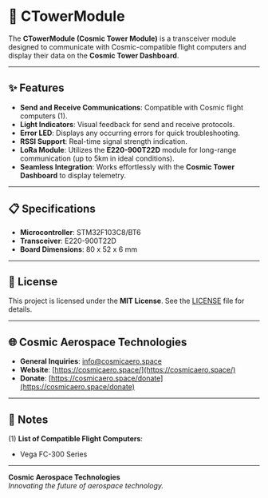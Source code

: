 # 📡 CTowerModule  

The **CTowerModule (Cosmic Tower Module)** is a transceiver module designed to communicate with Cosmic-compatible flight computers and display their data on the **Cosmic Tower Dashboard**.  

---

## ✨ Features  
- **Send and Receive Communications**: Compatible with Cosmic flight computers (1).  
- **Light Indicators**: Visual feedback for send and receive protocols.  
- **Error LED**: Displays any occurring errors for quick troubleshooting.  
- **RSSI Support**: Real-time signal strength indication.  
- **LoRa Module**: Utilizes the **E220-900T22D** module for long-range communication (up to 5km in ideal conditions).  
- **Seamless Integration**: Works effortlessly with the **Cosmic Tower Dashboard** to display telemetry.  

---

## 📋 Specifications  
- **Microcontroller**: STM32F103C8/BT6  
- **Transceiver**: E220-900T22D  
- **Board Dimensions**: 80 x 52 x 6 mm  

---

## 📜 License  
This project is licensed under the **MIT License**. See the [LICENSE](LICENSE) file for details.  

---

## 🌐 Cosmic Aerospace Technologies  
- **General Inquiries**: info@cosmicaero.space  
- **Website**: [https://cosmicaero.space/](https://cosmicaero.space/)  
- **Donate**: [https://cosmicaero.space/donate](https://cosmicaero.space/donate)  

---

## 📝 Notes  
(1) **List of Compatible Flight Computers**:  
- Vega FC-300 Series  

---

**Cosmic Aerospace Technologies**  
*Innovating the future of aerospace technology.*  
